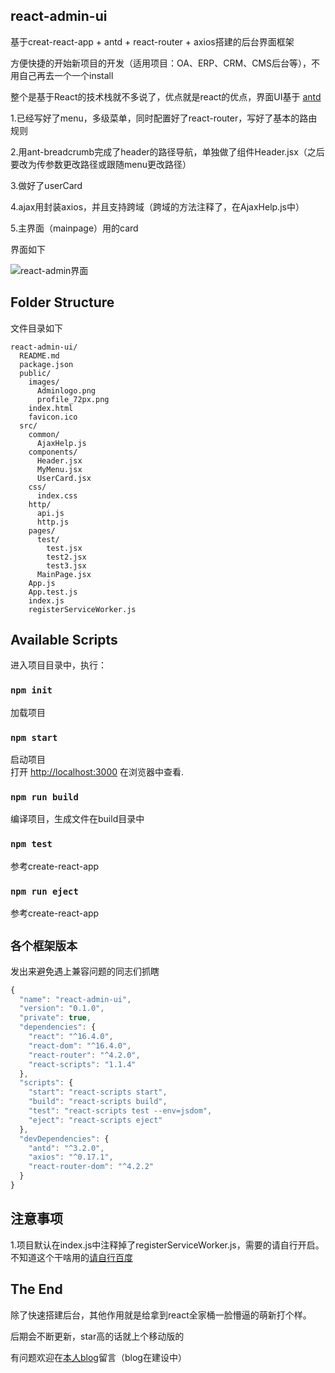 
## react-admin-ui

基于creat-react-app + antd + react-router + axios搭建的后台界面框架<br>

方便快捷的开始新项目的开发（适用项目：OA、ERP、CRM、CMS后台等），不用自己再去一个一个install<br>

整个是基于React的技术栈就不多说了，优点就是react的优点，界面UI基于 [antd](http://ant.design/)<br>

1.已经写好了menu，多级菜单，同时配置好了react-router，写好了基本的路由规则 <br>

2.用ant-breadcrumb完成了header的路径导航，单独做了组件Header.jsx（之后要改为传参数更改路径或跟随menu更改路径）<br>

3.做好了userCard<br>

4.ajax用封装axios，并且支持跨域（跨域的方法注释了，在AjaxHelp.js中）<br>

5.主界面（mainpage）用的card<br>

界面如下<br>

![react-admin界面](http://7xqg7e.com1.z0.glb.clouddn.com/ui.PNG)<br>

## Folder Structure

文件目录如下

```
react-admin-ui/
  README.md
  package.json
  public/
    images/
      Adminlogo.png
      profile_72px.png
    index.html
    favicon.ico
  src/
    common/
      AjaxHelp.js
    components/
      Header.jsx
      MyMenu.jsx
      UserCard.jsx
    css/
      index.css
    http/
      api.js
      http.js
    pages/
      test/
        test.jsx
        test2.jsx
        test3.jsx
      MainPage.jsx
    App.js
    App.test.js
    index.js
    registerServiceWorker.js
```

## Available Scripts

进入项目目录中，执行：

### `npm init`

加载项目

### `npm start`

启动项目<br>
打开 [http://localhost:3000](http://localhost:3000) 在浏览器中查看.

### `npm run build`

编译项目，生成文件在build目录中

### `npm test`

参考create-react-app

### `npm run eject`

参考create-react-app

## `各个框架版本`

发出来避免遇上兼容问题的同志们抓瞎

```js
{
  "name": "react-admin-ui",
  "version": "0.1.0",
  "private": true,
  "dependencies": {
    "react": "^16.4.0",
    "react-dom": "^16.4.0",
    "react-router": "^4.2.0",
    "react-scripts": "1.1.4"
  },
  "scripts": {
    "start": "react-scripts start",
    "build": "react-scripts build",
    "test": "react-scripts test --env=jsdom",
    "eject": "react-scripts eject"
  },
  "devDependencies": {
    "antd": "^3.2.0",
    "axios": "^0.17.1",
    "react-router-dom": "^4.2.2"
  }
}
```


## 注意事项

1.项目默认在index.js中注释掉了registerServiceWorker.js，需要的请自行开启。不知道这个干啥用的[请自行百度](https://www.baidu.com/)


## The End
除了快速搭建后台，其他作用就是给拿到react全家桶一脸懵逼的萌新打个样。

后期会不断更新，star高的话就上个移动版的

有问题欢迎在[本人blog](http://520bamboo.club/)留言（blog在建设中）





